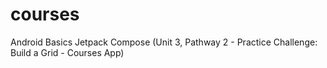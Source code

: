 # courses
Android Basics Jetpack Compose (Unit 3, Pathway 2 - Practice Challenge: Build a Grid - Courses App)

